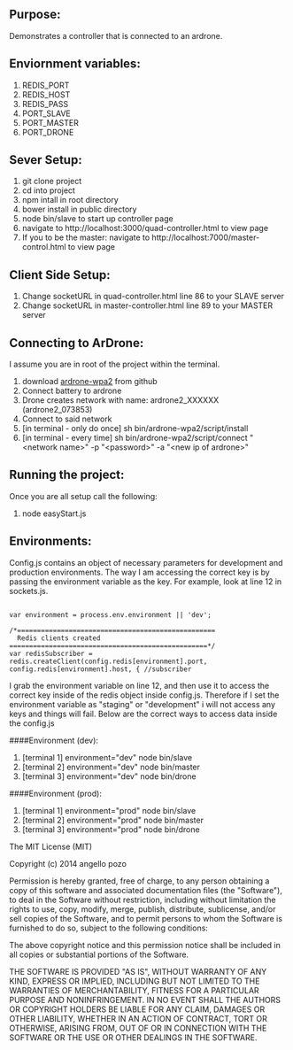 
Purpose:
---------
Demonstrates a controller that is connected to an ardrone. 

Enviornment variables:
--------

1. REDIS_PORT
2. REDIS_HOST
3. REDIS_PASS
4. PORT_SLAVE
5. PORT_MASTER
6. PORT_DRONE


Sever Setup:
---------
1. git clone project
2. cd into project
3. npm intall in root directory
4. bower install in public directory
5. node bin/slave to start up controller page
6. navigate to http://localhost:3000/quad-controller.html to view page
7. If you to be the master: navigate to http://localhost:7000/master-control.html to view page

Client Side Setup:
---------
1. Change socketURL in quad-controller.html line 86 to your SLAVE server
2. Change socketURL in master-controller.html line 89 to your MASTER server


Connecting to ArDrone:
---------
I assume you are in root of the project within the terminal.

1. download [ardrone-wpa2](https://github.com/daraosn/ardrone-wpa2) from github
2. Connect battery to ardrone
3. Drone creates network with name: ardrone2_XXXXXX (ardrone2_073853)
4. Connect to said network
5. [in terminal - only do once] sh bin/ardrone-wpa2/script/install
6. [in terminal - every time] sh bin/ardrone-wpa2/script/connect "&lt;network name&gt;" -p "&lt;password&gt;" -a "&lt;new ip of ardrone&gt;"


Running the project:
----------
Once you are all setup call the following:

1. node easyStart.js


Environments:
--------

Config.js contains an object of necessary parameters for development and production environments. The way I am accessing the correct key is by passing the environment variable as the key. For example, look at line 12 in sockets.js. 

<pre><code>
var environment = process.env.environment || 'dev';

/*==================================================
  Redis clients created
==================================================*/
var redisSubscriber = redis.createClient(config.redis[environment].port, config.redis[environment].host, { //subscriber
</code></pre>

I grab the environment variable on line 12, and then use it to access the correct key inside of the redis object inside config.js. Therefore if I set the environment variable as "staging" or "development" i will not access any keys and things will fail. Below are the correct ways to access data inside the config.js


####Environment (dev):

1. [terminal 1] environment="dev" node bin/slave
2. [terminal 2] environment="dev" node bin/master
3. [terminal 3] environment="dev" node bin/drone


####Environment (prod):

1. [terminal 1] environment="prod" node bin/slave
2. [terminal 2] environment="prod" node bin/master
3. [terminal 3] environment="prod" node bin/drone


The MIT License (MIT)

Copyright (c) 2014 angello pozo

Permission is hereby granted, free of charge, to any person obtaining a copy
of this software and associated documentation files (the "Software"), to deal
in the Software without restriction, including without limitation the rights
to use, copy, modify, merge, publish, distribute, sublicense, and/or sell
copies of the Software, and to permit persons to whom the Software is
furnished to do so, subject to the following conditions:

The above copyright notice and this permission notice shall be included in all
copies or substantial portions of the Software.

THE SOFTWARE IS PROVIDED "AS IS", WITHOUT WARRANTY OF ANY KIND, EXPRESS OR
IMPLIED, INCLUDING BUT NOT LIMITED TO THE WARRANTIES OF MERCHANTABILITY,
FITNESS FOR A PARTICULAR PURPOSE AND NONINFRINGEMENT. IN NO EVENT SHALL THE
AUTHORS OR COPYRIGHT HOLDERS BE LIABLE FOR ANY CLAIM, DAMAGES OR OTHER
LIABILITY, WHETHER IN AN ACTION OF CONTRACT, TORT OR OTHERWISE, ARISING FROM,
OUT OF OR IN CONNECTION WITH THE SOFTWARE OR THE USE OR OTHER DEALINGS IN THE
SOFTWARE.

